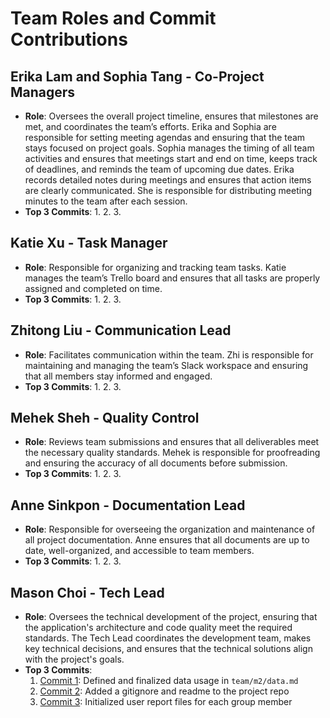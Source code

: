 # Team Roles and Commit Contributions

## Erika Lam and Sophia Tang - Co-Project Managers
- **Role**: Oversees the overall project timeline, ensures that milestones are met, and coordinates the team’s efforts. Erika and Sophia are responsible for setting meeting agendas and ensuring that the team stays focused on project goals. Sophia manages the timing of all team activities and ensures that meetings start and end on time, keeps track of deadlines, and reminds the team of upcoming due dates. Erika records detailed notes during meetings and ensures that action items are clearly communicated. She is responsible for distributing meeting minutes to the team after each session.
- **Top 3 Commits**:
  1.
  2.
  3.

## Katie Xu - Task Manager
- **Role**: Responsible for organizing and tracking team tasks. Katie manages the team’s Trello board and ensures that all tasks are properly assigned and completed on time.
- **Top 3 Commits**:
  1.
  2.
  3.

## Zhitong Liu - Communication Lead
- **Role**: Facilitates communication within the team. Zhi is responsible for maintaining and managing the team’s Slack workspace and ensuring that all members stay informed and engaged.
- **Top 3 Commits**:
  1.
  2.
  3.

## Mehek Sheh - Quality Control
- **Role**: Reviews team submissions and ensures that all deliverables meet the necessary quality standards. Mehek is responsible for proofreading and ensuring the accuracy of all documents before submission.
- **Top 3 Commits**:
  1.
  2.
  3.

## Anne Sinkpon - Documentation Lead
- **Role**: Responsible for overseeing the organization and maintenance of all project documentation. Anne ensures that all documents are up to date, well-organized, and accessible to team members.
- **Top 3 Commits**:
  1.
  2.
  3.

## Mason Choi - Tech Lead
- **Role**: Oversees the technical development of the project, ensuring that the application's architecture and code quality meet the required standards. The Tech Lead coordinates the development team, makes key technical decisions, and ensures that the technical solutions align with the project's goals.
- **Top 3 Commits**:
  1. [Commit 1](https://github.com/sophiatangg/CS326Team26/commit/3e5cb94c2a28b0bd380c473130ec0672f4eb2a2a): Defined and finalized data usage in `team/m2/data.md`
  2. [Commit 2](https://github.com/sophiatangg/CS326Team26/commit/da5616c0a0b835dca6f0ebba3a015b56a0294b54): Added a gitignore and readme to the project repo
  3. [Commit 3](https://github.com/sophiatangg/CS326Team26/commit/cbd2ca78918d639a7aadf8259357844c0593a01b): Initialized user report files for each group member
